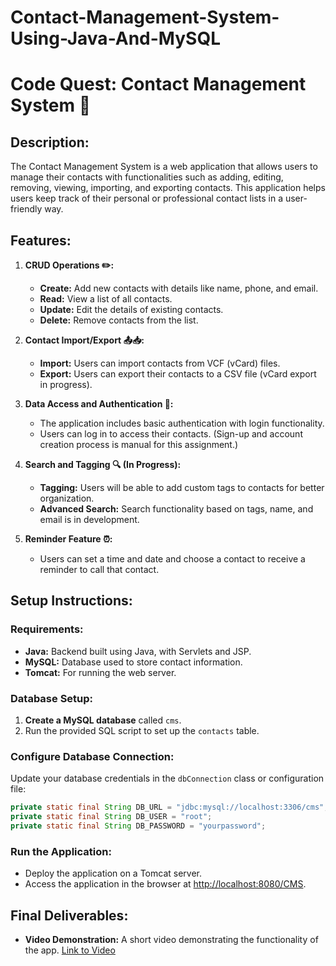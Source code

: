 # Contact-Management-System-Using-Java-And-MySQL
# Code Quest: Contact Management System 📇

## Description:
The Contact Management System is a web application that allows users to manage their contacts with functionalities such as adding, editing, removing, viewing, importing, and exporting contacts. This application helps users keep track of their personal or professional contact lists in a user-friendly way.

## Features:
1. **CRUD Operations ✏️:**
   - **Create:** Add new contacts with details like name, phone, and email.
   - **Read:** View a list of all contacts.
   - **Update:** Edit the details of existing contacts.
   - **Delete:** Remove contacts from the list.

2. **Contact Import/Export 📤📥:**
   - **Import:** Users can import contacts from VCF (vCard) files.
   - **Export:** Users can export their contacts to a CSV file (vCard export in progress).

3. **Data Access and Authentication 🔐:**
   - The application includes basic authentication with login functionality.
   - Users can log in to access their contacts. (Sign-up and account creation process is manual for this assignment.)

4. **Search and Tagging 🔍 (In Progress):**
   - **Tagging:** Users will be able to add custom tags to contacts for better organization.
   - **Advanced Search:** Search functionality based on tags, name, and email is in development.

5. **Reminder Feature ⏰:**
   - Users can set a time and date and choose a contact to receive a reminder to call that contact.

## Setup Instructions:

### Requirements:
- **Java:** Backend built using Java, with Servlets and JSP.
- **MySQL:** Database used to store contact information.
- **Tomcat:** For running the web server.

### Database Setup:
1. **Create a MySQL database** called `cms`.
2. Run the provided SQL script to set up the `contacts` table.

### Configure Database Connection:
Update your database credentials in the `dbConnection` class or configuration file:

```java
private static final String DB_URL = "jdbc:mysql://localhost:3306/cms";
private static final String DB_USER = "root";
private static final String DB_PASSWORD = "yourpassword";
```
### Run the Application:
- Deploy the application on a Tomcat server.
- Access the application in the browser at [http://localhost:8080/CMS](http://localhost:8080/CMS).

## Final Deliverables:
- **Video Demonstration:** A short video demonstrating the functionality of the app. [Link to Video](https://drive.google.com/file/d/1rQ70g1qHMj1L6P55FS0-nE6OMZmU-ApA/view?usp=drive_link)

